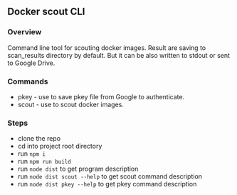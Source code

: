 ## Docker scout CLI

### Overview

Command line tool for scouting docker images. Result are saving to scan_results directory by default. But it can be also
written to stdout or sent to Google Drive.

### Commands

- pkey - use to save pkey file from Google to authenticate.
- scout - use to scout docker images.

### Steps

- clone the repo
- cd into project root directory
- run `npm i`
- run `npm run build`
- run `node dist` to get program description
- run `node dist scout --help` to get scout command description
- run `node dist pkey --help` to get pkey command description
